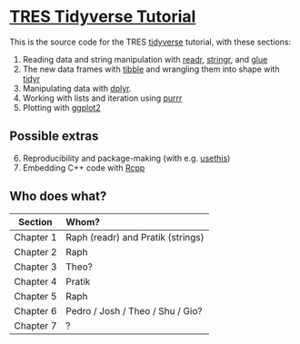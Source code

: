 # [TRES Tidyverse Tutorial](https://pratikunterwegs.github.io/tres-tidy-tutorial/)

This is the source code for the TRES [tidyverse](https://www.tidyverse.org/) tutorial, with these sections:
1. Reading data and string manipulation with [readr](https://readr.tidyverse.org/), [stringr](https://stringr.tidyverse.org/), and [glue](https://github.com/tidyverse/glue)
2. The new data frames with [tibble](https://tibble.tidyverse.org/) and wrangling them into shape with [tidyr](https://tidyr.tidyverse.org/)
3. Manipulating data with [dplyr](https://dplyr.tidyverse.org/).
4. Working with lists and iteration using [purrr](https://purrr.tidyverse.org/)
5. Plotting with [ggplot2](https://ggplot2.tidyverse.org/)

## Possible extras

6. Reproducibility and package-making (with e.g. [usethis](https://usethis.r-lib.org/))
7. Embedding C++ code with [Rcpp](http://adv-r.had.co.nz/Rcpp.html)

## Who does what?

| Section   | Whom?                             |
|:---------:|:----------------------------------|
| Chapter 1 | Raph (readr) and Pratik (strings) |
| Chapter 2 | Raph                              |
| Chapter 3 | Theo?                             |
| Chapter 4 | Pratik                            |
| Chapter 5 | Raph                              |
| Chapter 6 | Pedro / Josh / Theo / Shu / Gio?  |
| Chapter 7 | ?                                 |
